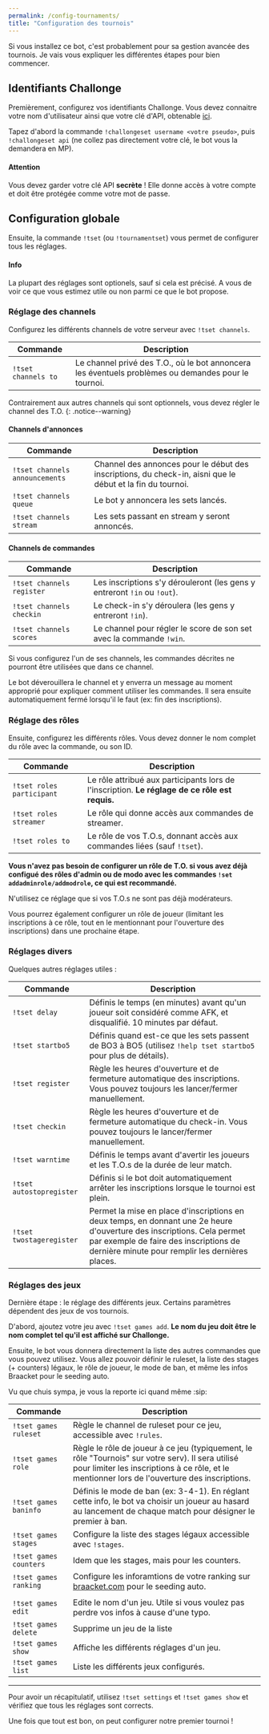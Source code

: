 ```yaml
---
permalink: /config-tournaments/
title: "Configuration des tournois"
---
```


Si vous installez ce bot, c'est probablement pour sa gestion avancée des tournois. Je vais vous expliquer les différentes étapes pour bien commencer.

## Identifiants Challonge

Premièrement, configurez vos identifiants Challonge. Vous devez connaitre votre nom d'utilisateur ainsi que votre clé d'API, obtenable [ici](https://challonge.com/settings/developer).

Tapez d'abord la commande `!challongeset username <votre pseudo>`, puis `!challongeset api` (ne collez pas directement votre clé, le bot vous la demandera en MP).

<div markdown="1" class="notice--danger">

<h4 class="no_toc">Attention</h4>

Vous devez garder votre clé API **secrète** ! Elle donne accès à votre compte et doit être protégée comme votre mot de passe.

</div>

## Configuration globale

Ensuite, la commande `!tset` (ou `!tournamentset`) vous permet de configurer tous les réglages.

<div markdown="1" class="notice--info">

<h4 class="no_toc">Info</h4>

La plupart des réglages sont optionels, sauf si cela est précisé. A vous de voir ce que vous estimez utile ou non parmi ce que le bot propose.

</div>

### Réglage des channels

Configurez les différents channels de votre serveur avec `!tset channels`.

| Commande            | Description                                                                                         |
| ------------------- | --------------------------------------------------------------------------------------------------- |
| `!tset channels to` | Le channel privé des T.O., où le bot annoncera les éventuels problèmes ou demandes pour le tournoi. |

Contrairement aux autres channels qui sont optionnels, vous devez régler le channel des T.O.
{: .notice--warning}

<h4 class="no_toc">Channels d'annonces</h4>

| Commande                       | Description                                                                                                |
| ------------------------------ | ---------------------------------------------------------------------------------------------------------- |
| `!tset channels announcements` | Channel des annonces pour le début des inscriptions, du check-in, aisni que le début et la fin du tournoi. |
| `!tset channels queue`         | Le bot y annoncera les sets lancés.                                                                        |
| `!tset channels stream`        | Les sets passant en stream y seront annoncés.                                                              |

<h4 class="no_toc">Channels de commandes</h4>

| Commande                  | Description                                                              |
| ------------------------- | ------------------------------------------------------------------------ |
| `!tset channels register` | Les inscriptions s'y dérouleront (les gens y entreront `!in` ou `!out`). |
| `!tset channels checkin`  | Le check-in s'y déroulera (les gens y entreront `!in`).                  |
| `!tset channels scores`   | Le channel pour régler le score de son set avec la commande `!win`.      |

<div markdown="1" class="notice--primary">

Si vous configurez l'un de ses channels, les commandes décrites ne pourront être utilisées que dans ce channel.

Le bot déverouillera le channel et y enverra un message au moment approprié pour expliquer comment utiliser les commandes. Il sera ensuite automatiquement fermé lorsqu'il le faut (ex: fin des inscriptions).

</div>

### Réglage des rôles

Ensuite, configurez les différents rôles. Vous devez donner le nom complet du rôle avec la commande, ou son ID.

| Commande                  | Description                                                                                    |
| ------------------------- | ---------------------------------------------------------------------------------------------- |
| `!tset roles participant` | Le rôle attribué aux participants lors de l'inscription. **Le réglage de ce rôle est requis.** |
| `!tset roles streamer`    | Le rôle qui donne accès aux commandes de streamer.                                             |
| `!tset roles to`          | Le rôle de vos T.O.s, donnant accès aux commandes liées (sauf `!tset`).                        |

<div markdown="1" class="notice--warning">

**Vous n'avez pas besoin de configurer un rôle de T.O. si vous avez déjà configué des rôles d'admin ou de modo avec les commandes `!set addadminrole/addmodrole`, ce qui est recommandé.**

N'utilisez ce réglage que si vos T.O.s ne sont pas déjà modérateurs.

</div>

Vous pourrez également configurer un rôle de joueur (limitant les inscriptions à ce rôle, tout en le mentionnant pour l'ouverture des inscriptions) dans une prochaine étape.

### Réglages divers

Quelques autres réglages utiles :

| Commande                 | Description                                                                                                                                                                                                         |
| ------------------------ | ------------------------------------------------------------------------------------------------------------------------------------------------------------------------------------------------------------------- |
| `!tset delay`            | Définis le temps (en minutes) avant qu'un joueur soit considéré comme AFK, et disqualifié. 10 minutes par défaut.                                                                                                   |
| `!tset startbo5`         | Définis quand est-ce que les sets passent de BO3 à BO5 (utilisez `!help tset startbo5` pour plus de détails).                                                                                                       |
| `!tset register`         | Règle les heures d'ouverture et de fermeture automatique des inscriptions. Vous pouvez toujours les lancer/fermer manuellement.                                                                                     |
| `!tset checkin`          | Règle les heures d'ouverture et de fermeture automatique du check-in. Vous pouvez toujours le lancer/fermer manuellement.                                                                                           |
| `!tset warntime`         | Définis le temps avant d'avertir les joueurs et les T.O.s de la durée de leur match.                                                                                                                                |
| `!tset autostopregister` | Définis si le bot doit automatiquement arrêter les inscriptions lorsque le tournoi est plein.                                                                                                                       |
| `!tset twostageregister` | Permet la mise en place d'inscriptions en deux temps, en donnant une 2e heure d'ouverture des inscriptions. Cela permet par exemple de faire des inscriptions de dernière minute pour remplir les dernières places. |

### Réglages des jeux

Dernière étape : le réglage des différents jeux. Certains paramètres dépendent des jeux de vos tournois.

D'abord, ajoutez votre jeu avec `!tset games add`. **Le nom du jeu doit être le nom complet tel qu'il est affiché sur Challonge.**

Ensuite, le bot vous donnera directement la liste des autres commandes que vous pouvez utilisez. Vous allez pouvoir définir le ruleset, la liste des stages (+ counters) légaux, le rôle de joueur, le mode de ban, et même les infos Braacket pour le seeding auto.

Vu que chuis sympa, je vous la reporte ici quand même :sip:

| Commande               | Description                                                                                                                                                                                        |
| ---------------------- | -------------------------------------------------------------------------------------------------------------------------------------------------------------------------------------------------- |
| `!tset games ruleset`  | Règle le channel de ruleset pour ce jeu, accessible avec `!rules`.                                                                                                                                 |
| `!tset games role`     | Règle le rôle de joueur à ce jeu (typiquement, le rôle "Tournois" sur votre serv). Il sera utilisé pour limiter les inscriptions à ce rôle, et le mentionner lors de l'ouverture des inscriptions. |
| `!tset games baninfo`  | Définis le mode de ban (ex: 3-4-1). En réglant cette info, le bot va choisir un joueur au hasard au lancement de chaque match pour désigner le premier à ban.                                      |
| `!tset games stages`   | Configure la liste des stages légaux accessible avec `!stages`.                                                                                                                                    |
| `!tset games counters` | Idem que les stages, mais pour les counters.                                                                                                                                                       |
| `!tset games ranking`  | Configure les inforamtions de votre ranking sur [braacket.com](https://braacket.com) pour le seeding auto.                                                                                         |
|                        |                                                                                                                                                                                                    |
| `!tset games edit`     | Edite le nom d'un jeu. Utile si vous voulez pas perdre vos infos à cause d'une typo.                                                                                                               |
| `!tset games delete`   | Supprime un jeu de la liste                                                                                                                                                                        |
| `!tset games show`     | Affiche les différents réglages d'un jeu.                                                                                                                                                          |
| `!tset games list`     | Liste les différents jeux configurés.                                                                                                                                                              |

-----

Pour avoir un récapitulatif, utilisez `!tset settings` et `!tset games show` et vérifiez que tous les réglages sont corrects.

Une fois que tout est bon, on peut configurer notre premier tournoi !
